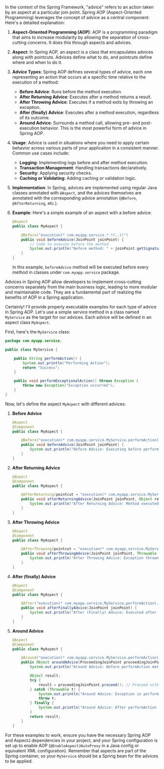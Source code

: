 In the context of the Spring Framework, "advice" refers to an action taken by an aspect at a particular join point. Spring AOP (Aspect-Oriented Programming) leverages the concept of advice as a central component. Here's a detailed explanation:

1. **Aspect-Oriented Programming (AOP)**: AOP is a programming paradigm that aims to increase modularity by allowing the separation of cross-cutting concerns. It does this through aspects and advices.

2. **Aspect**: In Spring AOP, an aspect is a class that encapsulates advices along with pointcuts. Advices define what to do, and pointcuts define where and when to do it.

3. **Advice Types**: Spring AOP defines several types of advice, each one representing an action that occurs at a specific time relative to the execution of a method:
   - **Before Advice**: Runs before the method execution.
   - **After Returning Advice**: Executes after a method returns a result.
   - **After Throwing Advice**: Executes if a method exits by throwing an exception.
   - **After (finally) Advice**: Executes after a method execution, regardless of its outcome.
   - **Around Advice**: Surrounds a method call, allowing pre- and post-execution behavior. This is the most powerful form of advice in Spring AOP.

4. **Usage**: Advice is used in situations where you need to apply certain behavior across various parts of your application in a consistent manner. Common use cases include:
   - **Logging**: Implementing logs before and after method execution.
   - **Transaction Management**: Handling transactions declaratively.
   - **Security**: Applying security checks.
   - **Caching or Validating**: Adding caching or validation logic.

5. **Implementation**: In Spring, advices are implemented using regular Java classes annotated with `@Aspect`, and the advices themselves are annotated with the corresponding advice annotation (`@Before`, `@AfterReturning`, etc.).

6. **Example**: Here's a simple example of an aspect with a before advice:
   ```java
   @Aspect
   public class MyAspect {

       @Before("execution(* com.myapp.service.*.*(..))")
       public void beforeAdvice(JoinPoint joinPoint) {
           // Code to execute before the method
           System.out.println("Before method: " + joinPoint.getSignature().getName());
       }
   }
   ```
   In this example, `beforeAdvice` method will be executed before every method in classes under `com.myapp.service` package.

Advices in Spring AOP allow developers to implement cross-cutting concerns separately from the main business logic, leading to more modular and maintainable code. They are a fundamental part of realizing the benefits of AOP in a Spring application.

Certainly! I'll provide properly executable examples for each type of advice in Spring AOP. Let's use a simple service method in a class named `MyService` as the target for our advices. Each advice will be defined in an aspect class `MyAspect`.

First, here's the `MyService` class:

```java
package com.myapp.service;

public class MyService {

    public String performAction() {
        System.out.println("Performing Action");
        return "Success";
    }

    public void performExceptionalAction() throws Exception {
        throw new Exception("Exception occurred");
    }
}
```

Now, let's define the aspect `MyAspect` with different advices:

1. **Before Advice**

   ```java
   @Aspect
   @Component
   public class MyAspect {

       @Before("execution(* com.myapp.service.MyService.performAction(..))")
       public void beforeAdvice(JoinPoint joinPoint) {
           System.out.println("Before Advice: Executing before performAction method");
       }
   }
   ```

2. **After Returning Advice**

   ```java
   @Aspect
   @Component
   public class MyAspect {

       @AfterReturning(pointcut = "execution(* com.myapp.service.MyService.performAction(..))", returning = "result")
       public void afterReturningAdvice(JoinPoint joinPoint, Object result) {
           System.out.println("After Returning Advice: Method executed successfully, returned: " + result);
       }
   }
   ```

3. **After Throwing Advice**

   ```java
   @Aspect
   @Component
   public class MyAspect {

       @AfterThrowing(pointcut = "execution(* com.myapp.service.MyService.performExceptionalAction(..))", throwing = "ex")
       public void afterThrowingAdvice(JoinPoint joinPoint, Throwable ex) {
           System.out.println("After Throwing Advice: Exception thrown in performExceptionalAction: " + ex.getMessage());
       }
   }
   ```

4. **After (finally) Advice**

   ```java
   @Aspect
   @Component
   public class MyAspect {

       @After("execution(* com.myapp.service.MyService.performAction(..))")
       public void afterFinallyAdvice(JoinPoint joinPoint) {
           System.out.println("After (Finally) Advice: Executed after performAction method regardless of its outcome");
       }
   }
   ```

5. **Around Advice**

   ```java
   @Aspect
   @Component
   public class MyAspect {

       @Around("execution(* com.myapp.service.MyService.performAction(..))")
       public Object aroundAdvice(ProceedingJoinPoint proceedingJoinPoint) throws Throwable {
           System.out.println("Around Advice: Before performAction method execution");

           Object result;
           try {
               result = proceedingJoinPoint.proceed(); // Proceed with the original method call
           } catch (Throwable t) {
               System.out.println("Around Advice: Exception in performAction: " + t.getMessage());
               throw t;
           } finally {
               System.out.println("Around Advice: After performAction method execution");
           }
           return result;
       }
   }
   ```

For these examples to work, ensure you have the necessary Spring AOP and AspectJ dependencies in your project, and your Spring configuration is set up to enable AOP (`@EnableAspectJAutoProxy` in a Java config or equivalent XML configuration). Remember that aspects are part of the Spring container, so your `MyService` should be a Spring bean for the advices to be applied.

